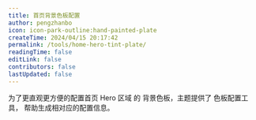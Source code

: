 ```yaml
---
title: 首页背景色板配置
author: pengzhanbo
icon: icon-park-outline:hand-painted-plate
createTime: 2024/04/15 20:17:42
permalink: /tools/home-hero-tint-plate/
readingTime: false
editLink: false
contributors: false
lastUpdated: false
---
```


为了更直观更方便的配置首页 Hero 区域 的 背景色板，主题提供了 色板配置工具，
帮助生成相对应的配置信息。

<HeroTintPlateConfig />
